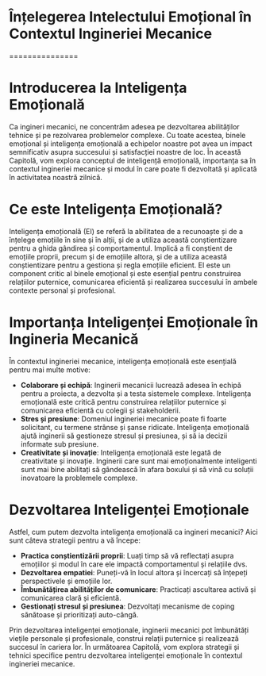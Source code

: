 # Înțelegerea Intelectului Emoțional în Contextul Ingineriei Mecanice

===============

# Introducerea la Inteligența Emoțională

Ca ingineri mecanici, ne concentrăm adesea pe dezvoltarea abilităților tehnice și pe rezolvarea problemelor complexe. Cu toate acestea, binele emoțional și inteligența emoțională a echipelor noastre pot avea un impact semnificativ asupra succesului și satisfacției noastre de loc. În această Capitolă, vom explora conceptul de inteligență emoțională, importanța sa în contextul ingineriei mecanice și modul în care poate fi dezvoltată și aplicată în activitatea noastră zilnică.

# Ce este Inteligența Emoțională?

Inteligența emoțională (EI) se referă la abilitatea de a recunoaște și de a înțelege emoțiile în sine și în alții, și de a utiliza această conștientizare pentru a ghida gândirea și comportamentul. Implică a fi conștient de emoțiile proprii, precum și de emoțiile altora, și de a utiliza această conștientizare pentru a gestiona și regla emoțiile eficient. EI este un component critic al binele emoțional și este esențial pentru construirea relațiilor puternice, comunicarea eficientă și realizarea succesului în ambele contexte personal și profesional.

# Importanța Inteligenței Emoționale în Ingineria Mecanică

În contextul ingineriei mecanice, inteligența emoțională este esențială pentru mai multe motive:

* **Colaborare și echipă**: Inginerii mecanicii lucrează adesea în echipă pentru a proiecta, a dezvolta și a testa sistemele complexe. Inteligența emoțională este critică pentru construirea relațiilor puternice și comunicarea eficientă cu colegii și stakeholderii.
* **Stres și presiune**: Domeniul ingineriei mecanice poate fi foarte solicitant, cu termene strânse și șanse ridicate. Inteligența emoțională ajută inginerii să gestioneze stresul și presiunea, și să ia decizii informate sub presiune.
* **Creativitate și inovație**: Inteligența emoțională este legată de creativitate și inovație. Inginerii care sunt mai emoționalmente inteligenti sunt mai bine abilitați să gândească în afara boxului și să vină cu soluții inovatoare la problemele complexe.

# Dezvoltarea Inteligenței Emoționale

Astfel, cum putem dezvolta inteligența emoțională ca ingineri mecanici? Aici sunt câteva strategii pentru a vă începe:

* **Practica conștientizării proprii**: Luați timp să vă reflectați asupra emoțiilor și modul în care ele impactă comportamentul și relațiile dvs.
* **Dezvoltarea empatiei**: Puneți-vă în locul altora și încercați să înțepeți perspectivele și emoțiile lor.
* **Îmbunătățirea abilităților de comunicare**: Practicați ascultarea activă și comunicarea clară și eficientă.
* **Gestionați stresul și presiunea**: Dezvoltați mecanisme de coping sănătoase și prioritizați auto-cângă.

Prin dezvoltarea inteligenței emoționale, inginerii mecanici pot îmbunătăți viețile personale și profesionale, construi relații puternice și realizează succesul în cariera lor. În următoarea Capitolă, vom explora strategii și tehnici specifice pentru dezvoltarea inteligenței emoționale în contextul ingineriei mecanice.